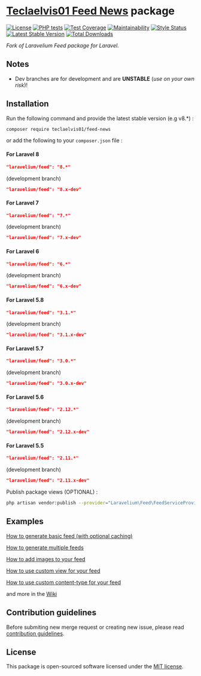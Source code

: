 # **[Teclaelvis01 Feed News](./) package**

[![License](https://poser.pugx.org/laravelium/feed/license)](https://packagist.org/packages/laravelium/feed) [![PHP tests](https://github.com/Laravelium/laravel-feed/workflows/PHP%20tests/badge.svg?branch=master)](https://github.com//Laravelium/laravel-feed/actions?query=workflow%3A%22PHP+tests%22) [![Test Coverage](https://api.codeclimate.com/v1/badges/4c293ed962c1328bfcfc/test_coverage)](https://codeclimate.com/github/Laravelium/laravel-feed/test_coverage) [![Maintainability](https://api.codeclimate.com/v1/badges/4c293ed962c1328bfcfc/maintainability)](https://codeclimate.com/github/Laravelium/laravel-feed/maintainability) [![Style Status](https://github.styleci.io/repos/10391723/shield?style=normal&branch=master)](https://github.styleci.io/repos/10391723) [![Latest Stable Version](https://poser.pugx.org/laravelium/feed/v/stable)](https://packagist.org/packages/laravelium/feed) [![Total Downloads](https://poser.pugx.org/laravelium/feed/downloads)](https://packagist.org/packages/laravelium/feed)

*Fork of Laravelium Feed package for Laravel.*

## Notes

- Dev branches are for development and are **UNSTABLE** (*use on your own risk*)!

## Installation

Run the following command and provide the latest stable version (e.g v8.\*) :

```bash
composer require teclaelvis01/feed-news
```

or add the following to your `composer.json` file :

#### For Laravel 8
```json
"laravelium/feed": "8.*"
```
(development branch)
```json
"laravelium/feed": "8.x-dev"
```

#### For Laravel 7
```json
"laravelium/feed": "7.*"
```
(development branch)
```json
"laravelium/feed": "7.x-dev"
```

#### For Laravel 6
```json
"laravelium/feed": "6.*"
```
(development branch)
```json
"laravelium/feed": "6.x-dev"
```

#### For Laravel 5.8
```json
"laravelium/feed": "3.1.*"
```
(development branch)
```json
"laravelium/feed": "3.1.x-dev"
```

#### For Laravel 5.7
```json
"laravelium/feed": "3.0.*"
```
(development branch)
```json
"laravelium/feed": "3.0.x-dev"
```

#### For Laravel 5.6
```json
"laravelium/feed": "2.12.*"
```
(development branch)
```json
"laravelium/feed": "2.12.x-dev"
```

#### For Laravel 5.5
```json
"laravelium/feed": "2.11.*"
```
(development branch)
```json
"laravelium/feed": "2.11.x-dev"
```

Publish package views (OPTIONAL) :

```bash
php artisan vendor:publish --provider="Laravelium\Feed\FeedServiceProvider"
```

## Examples

[How to generate basic feed (with optional caching)](https://github.com/Laravelium/laravel-feed/wiki/basic-feed)

[How to generate multiple feeds](https://github.com/Laravelium/laravel-feed/wiki/Multiple-Feeds)

[How to add images to your feed](https://github.com/Laravelium/laravel-feed/wiki/How-to-add-images-to-your-feed)

[How to use custom view for your feed](https://github.com/Laravelium/laravel-feed/wiki/How-to-use-custom-view)

[How to use custom content-type for your feed](https://github.com/Laravelium/laravel-feed/wiki/How-to-use-custom-content-type)

and more in the [Wiki](https://github.com/Laravelium/laravel-feed/wiki)

## Contribution guidelines

Before submiting new merge request or creating new issue, please read [contribution guidelines](https://github.com/Laravelium/laravel-feed/blob/master/CONTRIBUTING.md).

## License

This package is open-sourced software licensed under the [MIT license](https://opensource.org/licenses/MIT).

